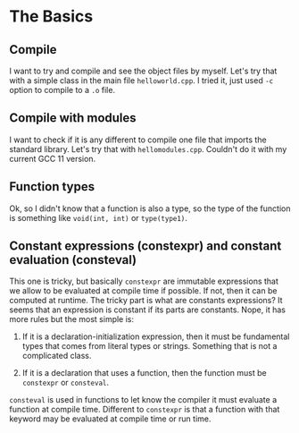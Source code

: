 # The Basics

## Compile

I want to try and compile and see the object files by myself. Let's try that with a simple class in the main file `helloworld.cpp`. I tried it, just used `-c` option to compile to a `.o` file.

## Compile with modules

I want to check if it is any different to compile one file that imports the standard library. Let's try that with `hellomodules.cpp`. Couldn't do it with my current GCC 11 version.

## Function types

Ok, so I didn't know that a function is also a type, so the type of the function is something like `void(int, int)` or `type(type1)`.

## Constant expressions (constexpr) and constant evaluation (consteval)

This one is tricky, but basically `constexpr` are immutable expressions that we allow to be evaluated at compile time if possible. If not, then it can be computed at runtime. The tricky part is what are constants expressions? It seems that an expression is constant if its parts are constants. Nope, it has more rules but the most simple is:

1. If it is a declaration-initialization expression, then it must be fundamental types that comes from literal types or strings. Something that is not a complicated class.

2. If it is a declaration that uses a function, then the function must be `constexpr` or `consteval`.

`consteval` is used in functions to let know the compiler it must evaluate a function at compile time. Different to `constexpr` is that a function with that keyword may be evaluated at compile time or run time.
